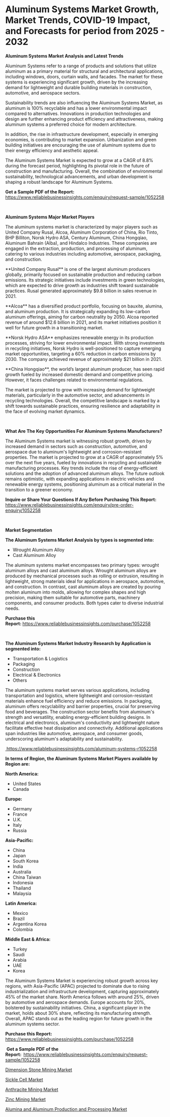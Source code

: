 <p><h1>Aluminum Systems Market Growth, Market Trends, COVID-19 Impact, and Forecasts for period from 2025 - 2032</h1></p><p><strong>Aluminum Systems Market Analysis and Latest Trends</strong></p>
<p><p>Aluminum Systems refer to a range of products and solutions that utilize aluminum as a primary material for structural and architectural applications, including windows, doors, curtain walls, and facades. The market for these systems is experiencing significant growth, driven by the increasing demand for lightweight and durable building materials in construction, automotive, and aerospace sectors. </p><p>Sustainability trends are also influencing the Aluminum Systems Market, as aluminum is 100% recyclable and has a lower environmental impact compared to alternatives. Innovations in production technologies and design are further enhancing product efficiency and attractiveness, making aluminum systems a preferred choice for modern architecture. </p><p>In addition, the rise in infrastructure development, especially in emerging economies, is contributing to market expansion. Urbanization and green building initiatives are encouraging the use of aluminum systems due to their energy efficiency and aesthetic appeal. </p><p>The Aluminum Systems Market is expected to grow at a CAGR of 8.8% during the forecast period, highlighting its pivotal role in the future of construction and manufacturing. Overall, the combination of environmental sustainability, technological advancements, and urban development is shaping a robust landscape for Aluminum Systems.</p></p>
<p><strong>Get a Sample PDF of the Report:&nbsp;</strong> <a href="https://www.reliablebusinessinsights.com/enquiry/request-sample/1052258?utm_campaign=62&utm_medium=2&utm_source=Github&utm_content=ia&utm_term=07032025&utm_id=aluminum-systems">https://www.reliablebusinessinsights.com/enquiry/request-sample/1052258</a></p>
<p>&nbsp;</p>
<p><strong>Aluminum Systems Major Market Players</strong></p>
<p><p>The aluminum systems market is characterized by major players such as United Company Rusal, Alcoa, Aluminum Corporation of China, Rio Tinto, BHP Billiton, Norsk Hydro ASA, Century Aluminum, China Hongqiao, Aluminum Bahrain (Alba), and Hindalco Industries. These companies are engaged in the extraction, production, and processing of aluminum, catering to various industries including automotive, aerospace, packaging, and construction.</p><p>**United Company Rusal** is one of the largest aluminum producers globally, primarily focused on sustainable production and reducing carbon emissions. Its strategic initiatives include investments in green technologies, which are expected to drive growth as industries shift toward sustainable practices. Rusal generated approximately $9.8 billion in sales revenue in 2021.</p><p>**Alcoa** has a diversified product portfolio, focusing on bauxite, alumina, and aluminum production. It is strategically expanding its low-carbon aluminum offerings, aiming for carbon neutrality by 2050. Alcoa reported revenue of around $12.6 billion in 2021, and its market initiatives position it well for future growth in a transitioning market.</p><p>**Norsk Hydro ASA** emphasizes renewable energy in its production processes, striving for lower environmental impact. With strong investments in recycling initiatives, Norsk Hydro is well-positioned to capture emerging market opportunities, targeting a 60% reduction in carbon emissions by 2030. The company achieved revenue of approximately $21 billion in 2021.</p><p>**China Hongqiao**, the world’s largest aluminum producer, has seen rapid growth fueled by increased domestic demand and competitive pricing. However, it faces challenges related to environmental regulations. </p><p>The market is projected to grow with increasing demand for lightweight materials, particularly in the automotive sector, and advancements in recycling technologies. Overall, the competitive landscape is marked by a shift towards sustainable practices, ensuring resilience and adaptability in the face of evolving market dynamics.</p></p>
<p>&nbsp;</p>
<p><strong>What Are The Key Opportunities For Aluminum Systems Manufacturers?</strong></p>
<p><p>The Aluminum Systems market is witnessing robust growth, driven by increased demand in sectors such as construction, automotive, and aerospace due to aluminum's lightweight and corrosion-resistant properties. The market is projected to grow at a CAGR of approximately 5% over the next five years, fueled by innovations in recycling and sustainable manufacturing processes. Key trends include the rise of energy-efficient solutions and the adoption of advanced aluminum alloys. The future outlook remains optimistic, with expanding applications in electric vehicles and renewable energy systems, positioning aluminum as a critical material in the transition to a greener economy.</p></p>
<p><strong>Inquire or Share Your Questions If Any Before Purchasing This Report:</strong> <a href="https://www.reliablebusinessinsights.com/enquiry/pre-order-enquiry/1052258?utm_campaign=62&utm_medium=2&utm_source=Github&utm_content=ia&utm_term=07032025&utm_id=aluminum-systems">https://www.reliablebusinessinsights.com/enquiry/pre-order-enquiry/1052258</a></p>
<p>&nbsp;</p>
<p><strong>Market Segmentation</strong></p>
<p><strong>The Aluminum Systems Market Analysis by types is segmented into:</strong></p>
<p><ul><li>Wrought Aluminum Alloy</li><li>Cast Aluminum Alloy</li></ul></p>
<p><p>The aluminum systems market encompasses two primary types: wrought aluminum alloys and cast aluminum alloys. Wrought aluminum alloys are produced by mechanical processes such as rolling or extrusion, resulting in lightweight, strong materials ideal for applications in aerospace, automotive, and construction. In contrast, cast aluminum alloys are created by pouring molten aluminum into molds, allowing for complex shapes and high precision, making them suitable for automotive parts, machinery components, and consumer products. Both types cater to diverse industrial needs.</p></p>
<p><strong>Purchase this Report:&nbsp;</strong><a href="https://www.reliablebusinessinsights.com/purchase/1052258?utm_campaign=62&utm_medium=2&utm_source=Github&utm_content=ia&utm_term=07032025&utm_id=aluminum-systems">https://www.reliablebusinessinsights.com/purchase/1052258</a></p>
<p>&nbsp;</p>
<p><strong>The Aluminum Systems Market Industry Research by Application is segmented into:</strong></p>
<p><ul><li>Transportation & Logistics</li><li>Packaging</li><li>Construction</li><li>Electrical & Electronics</li><li>Others</li></ul></p>
<p><p>The aluminum systems market serves various applications, including transportation and logistics, where lightweight and corrosion-resistant materials enhance fuel efficiency and reduce emissions. In packaging, aluminum offers recyclability and barrier properties, crucial for preserving food and beverages. The construction sector benefits from aluminum's strength and versatility, enabling energy-efficient building designs. In electrical and electronics, aluminum's conductivity and lightweight nature facilitate effective heat dissipation and connectivity. Additional applications span industries like automotive, aerospace, and consumer goods, underscoring aluminum's adaptability and sustainability.</p></p>
<p><a href="https://www.reliablebusinessinsights.com/aluminum-systems-r1052258?utm_campaign=62&utm_medium=2&utm_source=Github&utm_content=ia&utm_term=07032025&utm_id=aluminum-systems">&nbsp;https://www.reliablebusinessinsights.com/aluminum-systems-r1052258</a></p>
<p><strong>In terms of Region, the Aluminum Systems Market Players available by Region are:</strong></p>
<p>
    <p> <strong> North America: </strong>
        <ul>
            <li>United States</li>
            <li>Canada</li>
        </ul>
        </p> 
    <p> <strong> Europe: </strong>
        <ul>
            <li>Germany</li>
            <li>France</li>
            <li>U.K.</li>
            <li>Italy</li>
            <li>Russia</li>
        </ul>
        </p> 
    <p> <strong> Asia-Pacific: </strong>
        <ul>
            <li>China</li>
            <li>Japan</li>
            <li>South Korea</li>
            <li>India</li>
            <li>Australia</li>
            <li>China Taiwan</li>
            <li>Indonesia</li>
            <li>Thailand</li>
            <li>Malaysia</li>
        </ul>
        </p> 
    <p> <strong> Latin America: </strong>
        <ul>
            <li>Mexico</li>
            <li>Brazil</li>
            <li>Argentina Korea</li>
            <li>Colombia</li>
        </ul>
        </p> 
    <p> <strong> Middle East & Africa: </strong>
        <ul>
            <li>Turkey</li>
            <li>Saudi</li>
            <li>Arabia</li>
            <li>UAE</li>
            <li>Korea</li>
        </ul>
    </p>
    </p>
<p><p>The Aluminum Systems Market is experiencing robust growth across key regions, with Asia-Pacific (APAC) projected to dominate due to rising industrialization and infrastructure development, capturing approximately 45% of the market share. North America follows with around 25%, driven by automotive and aerospace demands. Europe accounts for 20%, bolstered by sustainability initiatives. China, a significant player in the market, holds about 30% share, reflecting its manufacturing strength. Overall, APAC stands out as the leading region for future growth in the aluminum systems sector.</p></p>
<p><strong>Purchase this Report: </strong><a href="https://www.reliablebusinessinsights.com/purchase/1052258?utm_campaign=62&utm_medium=2&utm_source=Github&utm_content=ia&utm_term=07032025&utm_id=aluminum-systems">https://www.reliablebusinessinsights.com/purchase/1052258</a></p>
<p>&nbsp;<strong>Get a Sample PDF of the Report:&nbsp;&nbsp;</strong><a href="https://www.reliablebusinessinsights.com/enquiry/request-sample/1052258?utm_campaign=62&utm_medium=2&utm_source=Github&utm_content=ia&utm_term=07032025&utm_id=aluminum-systems">https://www.reliablebusinessinsights.com/enquiry/request-sample/1052258</a></p>
<p><strong></strong></p>
<p><p><a href="https://github.com/ghimergela93/Market-Research-Report-List-1/blob/main/dimension-stone-mining-market.md?utm_campaign=62&utm_medium=2&utm_source=Github&utm_content=ia&utm_term=07032025&utm_id=aluminum-systems">Dimension Stone Mining Market</a></p><p><a href="https://github.com/azetehhasle/Market-Research-Report-List-1/blob/main/sickle-cell-market.md?utm_campaign=62&utm_medium=2&utm_source=Github&utm_content=ia&utm_term=07032025&utm_id=aluminum-systems">Sickle Cell Market</a></p><p><a href="https://github.com/hacklmenckg6/Market-Research-Report-List-1/blob/main/anthracite-mining-market.md?utm_campaign=62&utm_medium=2&utm_source=Github&utm_content=ia&utm_term=07032025&utm_id=aluminum-systems">Anthracite Mining Market</a></p><p><a href="https://github.com/knipsfilip8f/Market-Research-Report-List-1/blob/main/zinc-mining-market.md?utm_campaign=62&utm_medium=2&utm_source=Github&utm_content=ia&utm_term=07032025&utm_id=aluminum-systems">Zinc Mining Market</a></p><p><a href="https://github.com/dovbusmrking/Market-Research-Report-List-1/blob/main/alumina-and-aluminum-production-and-processing-market.md?utm_campaign=62&utm_medium=2&utm_source=Github&utm_content=ia&utm_term=07032025&utm_id=aluminum-systems">Alumina and Aluminum Production and Processing Market</a></p></p>